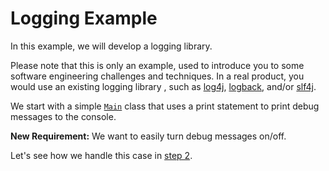 # Logging Example

In this example, we will develop a logging library.      

Please note that this is only an example, used to introduce you to some software engineering challenges and techniques.
In a real product, you would use an existing logging library , such as [log4j](http://logging.apache.org/log4j/2.x/), [logback](http://logback.qos.ch/), and/or [slf4j](http://www.slf4j.org/).

We start with a simple [`Main`](src/csc301/loggingExample/Main.java) class that uses a print statement to print debug messages to the console.

__New Requirement:__ We want to easily turn debug messages on/off.

Let's see how we handle this case in [step 2](../tree/step2).
